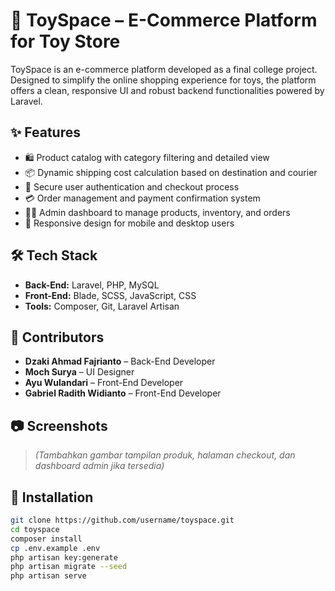 # 🧸 ToySpace – E-Commerce Platform for Toy Store

ToySpace is an e-commerce platform developed as a final college project. Designed to simplify the online shopping experience for toys, the platform offers a clean, responsive UI and robust backend functionalities powered by Laravel.

## ✨ Features

- 🛍️ Product catalog with category filtering and detailed view  
- 📦 Dynamic shipping cost calculation based on destination and courier  
- 🔐 Secure user authentication and checkout process  
- 💳 Order management and payment confirmation system  
- 🧑‍💼 Admin dashboard to manage products, inventory, and orders  
- 📱 Responsive design for mobile and desktop users  

## 🛠️ Tech Stack

- **Back-End:** Laravel, PHP, MySQL  
- **Front-End:** Blade, SCSS, JavaScript, CSS  
- **Tools:** Composer, Git, Laravel Artisan  

## 👥 Contributors

- **Dzaki Ahmad Fajrianto** – Back-End Developer  
- **Moch Surya** – UI Designer  
- **Ayu Wulandari** – Front-End Developer  
- **Gabriel Radith Widianto** – Front-End Developer  

## 📷 Screenshots

> *(Tambahkan gambar tampilan produk, halaman checkout, dan dashboard admin jika tersedia)*

## 🚀 Installation

```bash
git clone https://github.com/username/toyspace.git
cd toyspace
composer install
cp .env.example .env
php artisan key:generate
php artisan migrate --seed
php artisan serve
